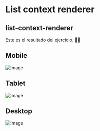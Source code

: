 # List context renderer

## list-context-renderer

Este es el resultado del ejercicio. 👨‍💻

## Mobile

![image](https://user-images.githubusercontent.com/50213595/167679275-e891eb5e-13d9-49fd-9734-f65d1eaefdc6.png)

## Tablet

![image](https://user-images.githubusercontent.com/50213595/167679342-fbedfbed-8bbe-4339-baae-b9491f8a79d5.png)

## Desktop

![image](https://user-images.githubusercontent.com/50213595/167679400-98d8c2ff-30ba-4d08-8a21-97a1ffc028ac.png)
